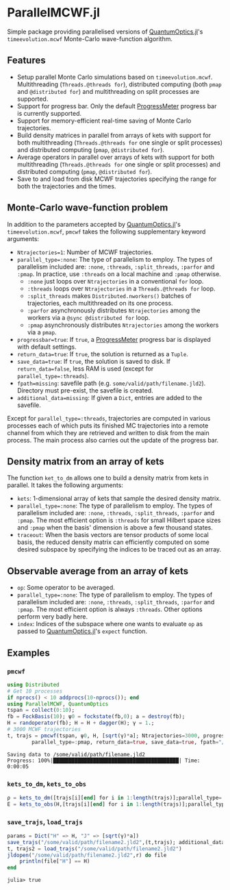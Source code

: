 # ParallelMCWF.jl
Simple package providing parallelised versions of [QuantumOptics.jl](https://github.com/qojulia/QuantumOptics.jl)'s `timeevolution.mcwf` Monte-Carlo wave-function algorithm.

## Features
- Setup parallel Monte Carlo simulations based on `timeevolution.mcwf`. Multithreading (`Threads.@threads for`), distributed computing (both `pmap` and `@distributed for`) and multithreading on split processes are supported.
- Support for progress bar. Only the default [ProgressMeter](https://github.com/timholy/ProgressMeter.jl) progress bar is currently supported.
- Support for memory-efficient real-time saving of Monte Carlo trajectories.
- Build density matrices in parallel from arrays of kets with support for both multithreading (`Threads.@threads for` one single or split processes) and distributed computing (`pmap`, `@distributed for`).
- Average operators in parallel over arrays of kets with support for both multithreading (`Threads.@threads for` one single or split processes) and distributed computing (`pmap`, `@distributed for`).
- Save to and load from disk MCWF trajectories specifying the range for both the trajectories and the times.

## Monte-Carlo wave-function problem

In addition to the parameters accepted by [QuantumOptics.jl](https://github.com/qojulia/QuantumOptics.jl)'s `timeevolution.mcwf`, `pmcwf` takes the following supplementary keyword arguments:
* `Ntrajectories=1`: Number of MCWF trajectories.
* `parallel_type=:none`: The type of parallelism to employ. The types of
parallelism included are: `:none`, `:threads`, `:split_threads`, `:parfor` and `:pmap`. In practice, use `:threads` on a local machine and `:pmap` otherwise.
	* `:none` just loops over `Ntrajectories` in a conventional `for` loop.
	* `:threads` loops over `Ntrajectories` in a `Threads.@threads for` loop.
	* `:split_threads` makes `Distributed.nworkers()` batches of trajectories, each multithreaded on its one process.
	* `:parfor` asynchronously distributes `Ntrajectories` among the workers via a `@sync @distributed for` loop.
	* `:pmap` asynchronously distributes `Ntrajectories` among the workers via a `pmap`.
* `progressbar=true`: If `true`, a [ProgressMeter](https://github.com/timholy/ProgressMeter.jl) progress bar is displayed with default settings.
* `return_data=true`: If `true`, the solution is returned as a `Tuple`.
* `save_data=true`: If `true`, the solution is saved to disk. If `return_data=false`, less RAM is used (except for `parallel_type=:threads`).
* `fpath=missing`: savefile path (e.g. `some/valid/path/filename.jld2`).
Directory must pre-exist, the savefile is created.
* `additional_data=missing`: If given a `Dict`, entries are added to the
savefile.

Except for `parallel_type=:threads`, trajectories are computed in various processes each of which puts its finished MC trajectories into a remote channel from which they are retrieved and written to disk from the main process. The main process also carries out the update of the progress bar.

## Density matrix from an array of kets

The function `ket_to_dm` allows one to build a density matrix from kets in parallel. It takes the following arguments:
* `kets`: 1-dimensional array of kets that sample the desired density matrix.
* `parallel_type=:none`: The type of parallelism to employ. The types of
parallelism included are: `:none`, `:threads`, `:split_threads`, `:parfor` and `:pmap`. The most efficient option is `:threads` for small Hilbert space sizes and `:pmap` when the basis' dimension is above a few thousand states.
* `traceout`: When the basis vectors are tensor products of some local basis, the reduced density matrix can efficiently computed on some desired subspace by specifying the indices to be traced out as an array.

## Observable average from an array of kets

* `op`: Some operator to be averaged.
* `parallel_type=:none`: The type of parallelism to employ. The types of
parallelism included are: `:none`, `:threads`, `:split_threads`, `:parfor` and `:pmap`. The most efficient option is always `:threads`. Other options perform very badly here.
* `index`: Indices of the subspace where one wants to evaluate `op` as passed to [QuantumOptics.jl](https://github.com/qojulia/QuantumOptics.jl)'s `expect` function.

## Examples

### `pmcwf`
```julia
using Distributed
# Get 10 processes
if nprocs() < 10 addprocs(10-nprocs()); end
using ParallelMCWF, QuantumOptics
tspan = collect(0:10);
fb = FockBasis(10); ψ0 = fockstate(fb,0); a = destroy(fb);
H = randoperator(fb); H = H + dagger(H); γ = 1.;
# 3000 MCWF trajectories
t, trajs = pmcwf(tspan, ψ0, H, [sqrt(γ)*a]; Ntrajectories=3000, progressbar=true,
		parallel_type=:pmap, return_data=true, save_data=true, fpath="/some/valid/path/filename.jld2");
```
```julia-repl
Saving data to /some/valid/path/filename.jld2
Progress: 100%|█████████████████████████████████████████| Time: 0:00:05
```

### `kets_to_dm`, `kets_to_obs`
```julia
ρ = kets_to_dm([trajs[i][end] for i in 1:length(trajs)];parallel_type=:pmap);
E = kets_to_obs(H,[trajs[i][end] for i in 1:length(trajs)];parallel_type=:pmap);
```

### `save_trajs`, `load_trajs`
```julia
params = Dict("H" => H, "J" => [sqrt(γ)*a])
save_trajs("/some/valid/path/filename2.jld2",(t,trajs); additional_data=params)
t, trajs2 = load_trajs("/some/valid/path/filename2.jld2")
jldopen("/some/valid/path/filename2.jld2",r) do file
	println(file["H"] == H)
end
```
```julia-repl
julia> true
```
